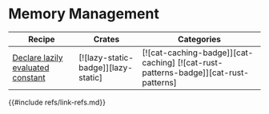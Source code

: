 # Memory Management

| Recipe | Crates | Categories |
|--------|--------|------------|
| [Declare lazily evaluated constant][ex-lazy-constant] | [![lazy-static-badge]][lazy-static] | [![cat-caching-badge]][cat-caching] [![cat-rust-patterns-badge]][cat-rust-patterns] |

[ex-lazy-constant]: mem/global_static.md#declare-lazily-evaluated-constant
{{#include refs/link-refs.md}}

